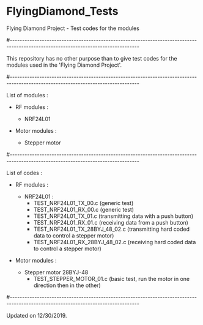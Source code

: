 # FlyingDiamond_Tests
Flying Diamond Project - Test codes for the modules

#----------------------------------------------------------------------------------------------------------------------------------

This repository has no other purpose than to give test codes for the modules used in the 'Flying Diamond Project'.

#----------------------------------------------------------------------------------------------------------------------------------

List of modules :
  - RF modules :
    - NRF24L01
    
  - Motor modules :
    - Stepper motor
    
#----------------------------------------------------------------------------------------------------------------------------------

List of codes :
  - RF modules :
    - NRF24L01 :
      - TEST_NRF24L01_TX_00.c (generic test)
      - TEST_NRF24L01_RX_00.c (generic test)
      - TEST_NRF24L01_TX_01.c (transmitting data with a push button)
      - TEST_NRF24L01_RX_01.c (receiving data from a push button)
      - TEST_NRF24L01_TX_28BYJ_48_02.c (transmitting hard coded data to control a stepper motor)
      - TEST_NRF24L01_RX_28BYJ_48_02.c (receiving hard coded data to control a stepper motor)
    
  - Motor modules :
    - Stepper motor 28BYJ-48
      - TEST_STEPPER_MOTOR_01.c (basic test, run the motor in one direction then in the other)
      
#----------------------------------------------------------------------------------------------------------------------------------

Updated on 12/30/2019.
